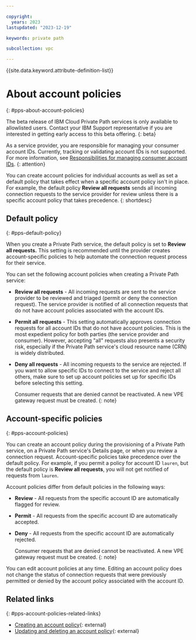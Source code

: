 ```yaml
---

copyright:
  years: 2023
lastupdated: "2023-12-19"

keywords: private path

subcollection: vpc

---
```


{{site.data.keyword.attribute-definition-list}}

# About account policies
{: #pps-about-account-policies}

The beta release of IBM Cloud Private Path services is only available to allowlisted users. Contact your IBM Support representative if you are interested in getting early access to this beta offering.
{: beta}

As a service provider, you are responsible for managing your consumer account IDs. Currently, tracking or validating account IDs is not supported. For more information, see [Responsibilities for managing consumer account IDs](/docs/vpc?topic=vpc-pps-consumer-account-id-responsibilities&interface=ui).
{: attention}

You can create account policies for individual accounts as well as set a default policy that takes effect when a specific account policy isn't in place. For example, the default policy **Review all requests** sends all incoming connection requests to the service provider for review unless there is a specific account policy that takes precedence.
{: shortdesc}

## Default policy
{: #pps-default-policy}

When you create a Private Path service, the default policy is set to **Review all requests.**  This setting is recommended until the provider creates account-specific policies to help automate the connection request process for their service.

You can set the following account policies when creating a Private Path service:

- **Review all requests** - All incoming requests are sent to the service provider to be reviewed and triaged (permit or deny the connection request). The service provider is notified of all connection requests that do not have account policies associated with the account IDs.

- **Permit all requests** - This setting automatically approves connection requests for all account IDs that do not have account policies. This is the most expedient policy for both parties (the service provider and consumer). However, accepting "all" requests also presents a security risk, especially if the Private Path service's cloud resource name (CRN) is widely distributed.

- **Deny all requests** - All incoming requests to the service are rejected. If you want to allow specific IDs to connect to the service and reject all others, make sure to set up account policies set up for specific IDs before selecting this setting.

   Consumer requests that are denied cannot be reactivated. A new VPE gateway request must be created.
   {: note}

## Account-specific policies
{: #pps-account-policies}

You can create an account policy during the provisioning of a Private Path service, on a Private Path service's Details page, or when you review a connection request. Account-specific policies take precedence over the default policy. For example, if you permit a policy for account ID `lauren`, but the default policy is **Review all requests**, you will not get notified of requests from `lauren`.

Account policies differ from default policies in the following ways:

- **Review** - All requests from the specific account ID are automatically flagged for review.
- **Permit** - All requests from the specific account ID are automatically accepted.
- **Deny** - All requests from the specific account ID are automatically rejected.

   Consumer requests that are denied cannot be reactivated. A new VPE gateway request must be created.
   {: note}

You can edit account policies at any time. Editing an account policy does not change the status of connection requests that were previously permitted or denied by the account policy associated with the account ID.

## Related links
{: #pps-account-policies-related-links}

- [Creating an account policy](/docs/vpc?topic=vpc-pps-create-account-policy&interface=ui){: external}
- [Updating and deleting an account policy](/docs/vpc?topic=vpc-pps-update-account&interface=ui){: external}
